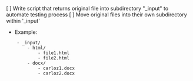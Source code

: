 [ ] Write script that returns original file into subdirectory "_input" to automate testing process
[ ] Move original files into their own subdirectory within '_input'
- Example:
```
    - _input/
        - html/
            - file1.html
            - file2.html
        - docx/
            - carloz1.docx
            - carloz2.docx
```